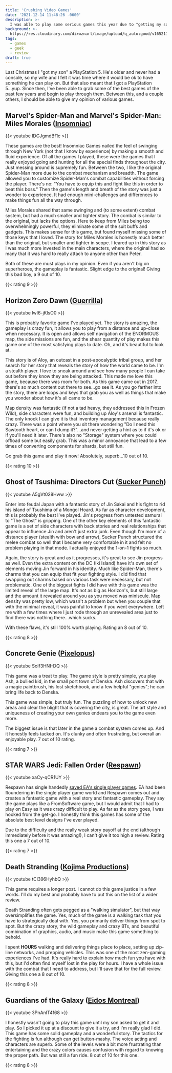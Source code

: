 ```yaml
---
title: 'Crushing Video Games'
date: '2021-12-14 11:48:26 -0600'
description: >-
  I was able to play some serious games this year due to "getting my son" a PlayStation 5 for Christmas.  Here's what I thought.
background: >-
  https://res.cloudinary.com/dixwznarl/image/upload/q_auto:good/v1652118959/notebook/high-res-dualsense.jpg
tags:
  - games
  - geek
  - review
draft: true
---
```


Last Christmas I "got my son" a PlayStation 5.  He's older and never had a console, so my wife and I felt it was time where it would be ok to have something he can play on.  But that also meant that I got a PlayStation 5...yup.  Since then, I've been able to grab some of the best games of the past few years and begin to play through them.  Between this, and a couple others, I should be able to give my opinion of various games.

## Marvel's Spider-Man and Marvel's Spider-Man: Miles Morales ([Insomniac](https://insomniac.games/))

{{< youtube lDCJgmdBf1c >}}

These games are the best!  Insomniac Games nailed the feel of swinging through New York (not that I know by experience) by making a smooth and fluid experience.  Of all the games I played, these were the games that I really enjoyed going and hunting for all the special finds throughout the city. Just messing around is supremely fun.  Between the two, I like the original Spider-Man more due to the combat mechanism and breadth.  The game allowed you to customize Spider-Man's combat capabilities without forcing the player.  There's no: "You have to equip this and fight like this in order to beat this boss."  Then the game's length and breath of the story was just a wonder to experience.  It had enough mini-challenges and differences to make things fun all the way through.

Miles Morales shared that same swinging and (to some extent) combat system, but had a much smaller and tighter story.  The combat is similar to the original, but lacks the options.  Here to keep from Miles being too overwhelmingly powerful, they eliminate some of the suit buffs and gadgets.  This makes sense for this game, but found myself missing some of those keys that I loved.  The story for Miles Morales is honestly much better than the original, but smaller and tighter in scope.  I teared up in this story as I was much more invested in the main characters, where the original had so many that it was hard to really attach to anyone other than Peter.

Both of these are must plays in my opinion.  Even if you aren't big on superheroes, the gameplay is fantastic.  Slight edge to the original!  Giving this bad boy, a 9 out of 10.

{{< rating 9 >}}

## Horizon Zero Dawn ([Guerrilla](https://www.guerrilla-games.com/))

{{< youtube lwI6-jKlsO0 >}}

This is probably favorite game I've played yet.  The story is amazing, the gameplay is crazy fun, it allows you to play from a distance and up-close when necessary.  It is open and allows self navigation of the ENORMOUS map, the side missions are fun, and the shear quantity of play makes this game one of the most satisfying plays to date.  Oh, and it's beautiful to look at.

This story is of Aloy, an outcast in a post-apocalyptic tribal group, and her search for her story that reveals the story of how the world came to be.  I'm a stealth player.  I love to sneak around and see how many people I can take out before they know they are being attacked.  This made me love this game, because there was room for both.  As this game came out in 2017, there's so much content out there to see...go see it.  As you go farther into the story, there are loops and keys that grab you as well as things that make you wonder about how it's all came to be.

Map density was fantastic (if not a tad heavy, they addressed this in Frozen Wild), side characters were fun, and building up Aloy's arsenal is fantastic.  The only knock I can give it is that inventory management because really crazy.  There was a point where you sit there wondering "Do I need this Sawtooth heart, or can I dump it?"...and never getting a hint as to if it's ok or if you'll need it later.  There's also no "Storage" system where you could offload some but easily grab.  This was a minor annoyance that lead to a few times of converting components for shards, but still fun.

Go grab this game and play it now!  Absolutely, superb...10 out of 10.

{{< rating 10 >}}

## Ghost of Tsushima: Directors Cut ([Sucker Punch](https://www.suckerpunch.com/))

{{< youtube A5gVt028Hww >}}

Enter into feudal Japan with a fantastic story of Jin Sakai and his fight to rid his island of Tsushima of a Mongol Hoard.  As far as character development, this is probably the best I've played.  Jin's progress from untested samurai to "The Ghost" is gripping.  One of the other key elements of this fantastic game is a set of side characters with back stories and real relationships that appear to influence Jin and aren't just extra junk.  Even though I'm more of a distance player (stealth with bow and arrow), Sucker Punch structured the melee combat so well that I became very comfortable in it and felt no problem playing in that mode.  I actually enjoyed the 1-on-1 fights so much.

Again, the story is great and as it progresses, it's great to see Jin progress as well. Even the extra content on the DC (Iki Island) have it's own set of elements moving Jin forward in his identity.  Much like Spider-Man, there's charms that you can equip that fit your fighting style.  I did find that swapping out charms based on various task were necessary, but not problematic.  One of the biggest fights I did have with this game was the limited reveal of the large map.  It's not as big as Horizon's, but still large and the amount it revealed around you as you moved was miniscule.  Map density was pretty low, which wasn't a problem but when you couple that with the minimal reveal, it was painful to know if you went everywhere.  Left me with a few times where I just rode through an unrevealed area just to find there was nothing there...which sucks.

With these flaws, it's still 100% worth playing. Rating an 8 out of 10.

{{< rating 8 >}}

## Concrete Genie ([Pixelopus](https://en.wikipedia.org/wiki/Pixelopus))

{{< youtube SoIf3HNI-DQ >}}

This game was a treat to play.  The game style is pretty simple, you play Ash, a bullied kid, in the small port town of Denska.  Ash discovers that with a magic paintbrush, his lost sketchbook, and a few helpful "genies"; he can bring life back to Denska.  

This game was simple, but truly fun.  The puzzling of how to unlock new areas and clear the blight that is covering the city, is great.  The art style and uniqueness of creating your own genies endears you to the game even more.

The biggest issue is that later in the game a combat system comes up.  And it honestly feels tacked on.  It's clunky and often frustrating, but overall an enjoyable play. 7 out of 10 rating.

{{< rating 7 >}}

## STAR WARS Jedi: Fallen Order ([Respawn](https://www.respawn.com/))

{{< youtube xaCy-qCR1UY >}}

Respawn has single handedly [saved EA's single player games](https://youtube.com/watch?v=ev-tqEo9cEU). EA had been floundering in the single player game world and Respawn comes out and creates a fantastic game with a real story and fantastic gameplay.  They say the game plays like a FromSoftware game, but I would admit that I had to play on Easy as it was crazy difficult to play.  As far as the story goes, I was hooked from the get-go. I honestly think this games has some of the absolute best level designs I've ever played.

Due to the difficulty and the really weak story payoff at the end (although immediately before it was amazing!), I can't give it too high a review. Rating this one a 7 out of 10.

{{< rating 7 >}}

## Death Stranding ([Kojima Productions](https://www.kojimaproductions.jp/enhttps://www.kojimaproductions.jp/en))

{{< youtube tCI396HyhbQ >}}

This game requires a longer post. I cannot do this game justice in a few words.  I'll do my best and probably have to put this on the list of a wider review.

Death Stranding often gets pegged as a "walking simulator", but that way oversimplifies the game.  Yes, much of the game is a walking task that you have to strategically deal with. Yes, you primarily deliver things from spot to spot.  But the crazy story, the wild gameplay and crazy BTs, and beautiful combination of graphics, audio, and music make this game something to behold.

I spent **HOURS** walking and delivering things place to place, setting up zip-line networks, and prepping vehicles.  This was one of the most zen-gaming experiences I've had.  It's really hard to explain how much fun you have with this, but I'd often find myself lost in the play for hours. I have a whole issue with the combat that I need to address, but I'll save that for the full review. Giving this one a 8 out of 10.

{{< rating 8 >}}

## Guardians of the Galaxy ([Eidos Montreal](https://www.eidosmontreal.com/))

{{< youtube 3PnAnIT4f68 >}}

I honestly wasn't going to play this game until my son asked to get it and play.  So I picked it up at a discount to give it a try, and I'm really glad I did.  This game has some solid gameplay and a wonderful story. The tactics for the fighting is fun although can get button-mashy.  The voice acting and characters are superb. Some of the levels were a bit more frustrating than entertaining and the crazy colors causes confusion with regard to knowing the proper path.  But was still a fun ride. 8 out of 10 for this one.

{{< rating 8 >}}
